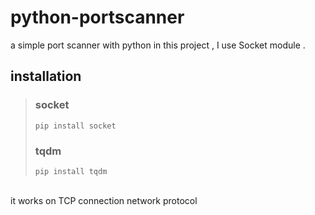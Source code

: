 # python-portscanner
a simple port scanner with python
in this project , I use Socket module .
## installation
> ### socket
> ``` pip install socket ```
> ### tqdm
> ``` pip install tqdm ```
<br>
it works on TCP connection network protocol
